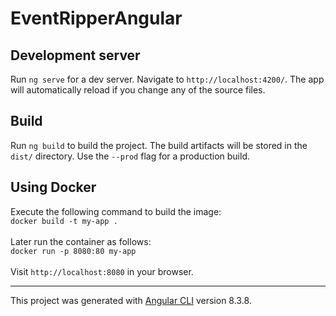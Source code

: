 # EventRipperAngular

## Development server

Run `ng serve` for a dev server. Navigate to `http://localhost:4200/`. The app will automatically reload if you change any of the source files.

## Build

Run `ng build` to build the project. The build artifacts will be stored in the `dist/` directory. Use the `--prod` flag for a production build.

## Using Docker

Execute the following command to build the image:
<br> 
`docker build -t my-app .`
<br><br> 
Later run the container as follows: 
<br> 
`docker run -p 8080:80 my-app`
<br><br>
Visit `http://localhost:8080` in your browser.

---

This project was generated with [Angular CLI](https://github.com/angular/angular-cli) version 8.3.8.
